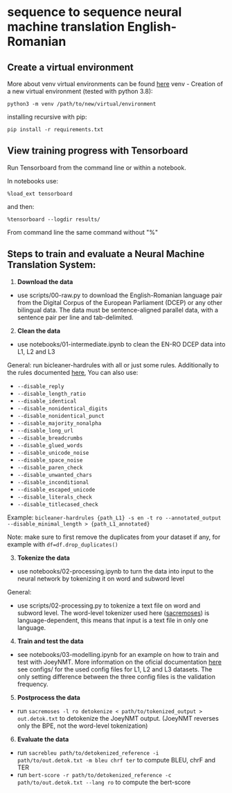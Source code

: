 # sequence to sequence neural machine translation English-Romanian
## Create a virtual environment
More about venv virtual environments can be found  [here](https://docs.python.org/3/library/venv.html)
venv - Creation of a new virtual environment (tested with python 3.8):
```
python3 -m venv /path/to/new/virtual/environment
```
installing recursive with pip:
```
pip install -r requirements.txt
```

## View training progress with Tensorboard
Run Tensorboard from the command line or within a notebook.

In notebooks use:
```
%load_ext tensorboard
``` 
and then:
```
%tensorboard --logdir results/
```
From command line the same command without "%"

## Steps to train and evaluate a Neural Machine Translation System:

1. **Download the data**
* use scripts/00-raw.py to download the English-Romanian language pair from the Digital Corpus of the European Parliament (DCEP) or any other bilingual data. The data must be sentence-aligned parallel data, with a sentence pair per line and tab-delimited. 

2. **Clean the data**

* use notebooks/01-intermediate.ipynb to clean the EN-RO DCEP data into L1, L2 and L3

General:
run bicleaner-hardrules with all or just some rules. Additionally to the rules documented [here](https://github.com/bitextor/bicleaner), You can also use:
* ```--disable_reply```
* ```--disable_length_ratio```
* ```--disable_identical```
* ```--disable_nonidentical_digits```
* ```--disable_nonidentical_punct```
* ```--disable_majority_nonalpha```
* ```--disable_long_url```
* ```--disable_breadcrumbs```
* ```--disable_glued_words```
* ```--disable_unicode_noise```
* ```--disable_space_noise```
* ```--disable_paren_check```
* ```--disable_unwanted_chars```
* ```--disable_inconditional```
* ```--disable_escaped_unicode```
* ```--disable_literals_check```
* ```--disable_titlecased_check```

Example: ``` bicleaner-hardrules {path_L1} -s en -t ro --annotated_output --disable_minimal_length > {path_L1_annotated} ```

Note: make sure to first remove the duplicates from your dataset if any, for example with ```df=df.drop_duplicates()```

3. **Tokenize the data**
* use notebooks/02-processing.ipynb to turn the data into input to the neural network by tokenizing it on word and subword level

General:
* use scripts/02-processing.py to tokenize a text file on word and subword level. The word-level tokenizer used here ([sacremoses](https://github.com/rsennrich/subword-nmt)) is language-dependent, this means that input is a text file in only one language.

4. **Train and test the data**
* see notebooks/03-modelling.ipynb for an example on how to train and test with JoeyNMT. More information on the oficial documentation [here](https://github.com/joeynmt/joeynmt)
see configs/ for the used config files for L1, L2 and L3 datasets. The only setting difference between the three config files is the validation frequency.

5. **Postprocess the data**
* run ``` sacremoses -l ro detokenize < path/to/tokenized_output > out.detok.txt ```
to detokenize the JoeyNMT output. (JoeyNMT reverses only the BPE, not the word-level tokenization)

6. **Evaluate the data**
* run  ```sacrebleu path/to/detokenized_reference -i path/to/out.detok.txt -m bleu chrf ter```
to compute BLEU, chrF and TER
* run ```bert-score -r path/to/detokenized_reference -c path/to/out.detok.txt --lang ro```
to compute the bert-score
